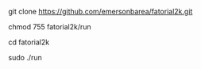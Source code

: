 git clone https://github.com/emersonbarea/fatorial2k.git

chmod 755 fatorial2k/run

cd fatorial2k

sudo ./run
